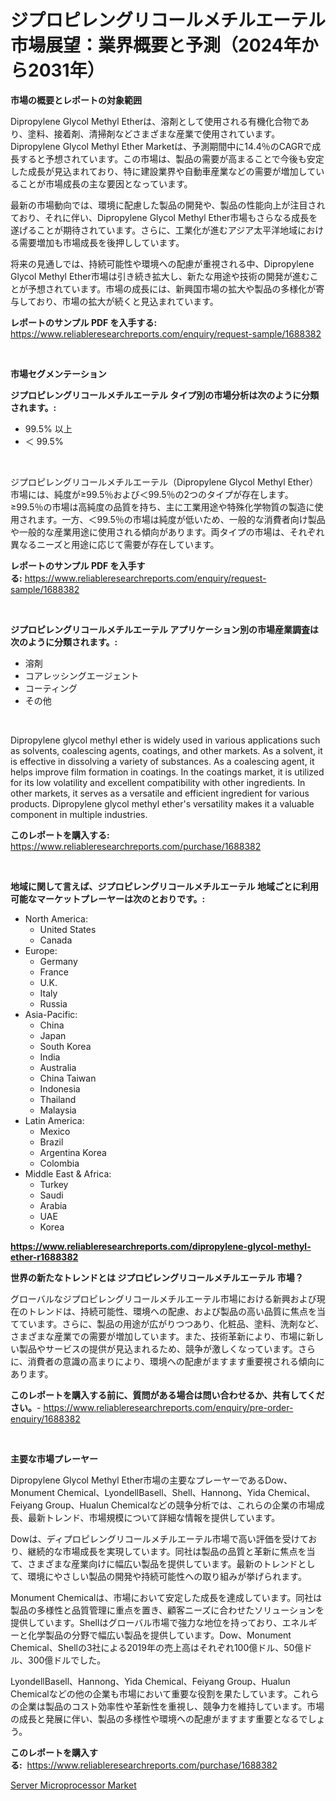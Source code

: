 <p><h1>ジプロピレングリコールメチルエーテル市場展望：業界概要と予測（2024年から2031年）</h1></p><p><strong>市場の概要とレポートの対象範囲</strong></p>
<p><p>Dipropylene Glycol Methyl Etherは、溶剤として使用される有機化合物であり、塗料、接着剤、清掃剤などさまざまな産業で使用されています。Dipropylene Glycol Methyl Ether Marketは、予測期間中に14.4％のCAGRで成長すると予想されています。この市場は、製品の需要が高まることで今後も安定した成長が見込まれており、特に建設業界や自動車産業などの需要が増加していることが市場成長の主な要因となっています。</p><p>最新の市場動向では、環境に配慮した製品の開発や、製品の性能向上が注目されており、それに伴い、Dipropylene Glycol Methyl Ether市場もさらなる成長を遂げることが期待されています。さらに、工業化が進むアジア太平洋地域における需要増加も市場成長を後押ししています。</p><p>将来の見通しでは、持続可能性や環境への配慮が重視される中、Dipropylene Glycol Methyl Ether市場は引き続き拡大し、新たな用途や技術の開発が進むことが予想されています。市場の成長には、新興国市場の拡大や製品の多様化が寄与しており、市場の拡大が続くと見込まれています。</p></p>
<p><strong>レポートのサンプル PDF を入手する:</strong> <a href="https://www.reliableresearchreports.com/enquiry/request-sample/1688382">https://www.reliableresearchreports.com/enquiry/request-sample/1688382</a></p>
<p>&nbsp;</p>
<p><strong>市場セグメンテーション</strong></p>
<p><strong>ジプロピレングリコールメチルエーテル タイプ別の市場分析は次のように分類されます。:</strong></p>
<p><ul><li>99.5% 以上</li><li>＜ 99.5%</li></ul></p>
<p>&nbsp;</p>
<p><p>ジプロピレングリコールメチルエーテル（Dipropylene Glycol Methyl Ether）市場には、純度が≥99.5％および＜99.5％の2つのタイプが存在します。≥99.5％の市場は高純度の品質を持ち、主に工業用途や特殊化学物質の製造に使用されます。一方、＜99.5％の市場は純度が低いため、一般的な消費者向け製品や一般的な産業用途に使用される傾向があります。両タイプの市場は、それぞれ異なるニーズと用途に応じて需要が存在しています。</p></p>
<p><strong>レポートのサンプル PDF を入手する:</strong>&nbsp;<a href="https://www.reliableresearchreports.com/enquiry/request-sample/1688382">https://www.reliableresearchreports.com/enquiry/request-sample/1688382</a></p>
<p>&nbsp;</p>
<p><strong> ジプロピレングリコールメチルエーテル アプリケーション別の市場産業調査は次のように分類されます。:</strong></p>
<p><ul><li>溶剤</li><li>コアレッシングエージェント</li><li>コーティング</li><li>その他</li></ul></p>
<p>&nbsp;</p>
<p><p>Dipropylene glycol methyl ether is widely used in various applications such as solvents, coalescing agents, coatings, and other markets. As a solvent, it is effective in dissolving a variety of substances. As a coalescing agent, it helps improve film formation in coatings. In the coatings market, it is utilized for its low volatility and excellent compatibility with other ingredients. In other markets, it serves as a versatile and efficient ingredient for various products. Dipropylene glycol methyl ether's versatility makes it a valuable component in multiple industries.</p></p>
<p><strong>このレポートを購入する:</strong>&nbsp; <a href="https://www.reliableresearchreports.com/purchase/1688382">https://www.reliableresearchreports.com/purchase/1688382</a></p>
<p>&nbsp;</p>
<p><strong>地域に関して言えば、ジプロピレングリコールメチルエーテル 地域ごとに利用可能なマーケットプレーヤーは次のとおりです。:</strong></p>
<p><ul>
    <li>
        North America:
        <ul>
            <li>United States</li>
            <li>Canada</li>
        </ul>
    </li>
    <li>
        Europe:
        <ul>
            <li>Germany</li>
            <li>France</li>
            <li>U.K.</li>
            <li>Italy</li>
            <li>Russia</li>
        </ul>
    </li>
    <li>
        Asia-Pacific:
        <ul>
            <li>China</li>
            <li>Japan</li>
            <li>South Korea</li>
            <li>India</li>
            <li>Australia</li>
            <li>China Taiwan</li>
            <li>Indonesia</li>
            <li>Thailand</li>
            <li>Malaysia</li>
        </ul>
    </li>
    <li>
        Latin America:
        <ul>
            <li>Mexico</li>
            <li>Brazil</li>
            <li>Argentina Korea</li>
            <li>Colombia</li>
        </ul>
    </li>
    <li>
        Middle East & Africa:
        <ul>
            <li>Turkey</li>
            <li>Saudi</li>
            <li>Arabia</li>
            <li>UAE</li>
            <li>Korea</li>
        </ul>
    </li>
    </ul></p>
<p><strong><a href="https://www.reliableresearchreports.com/dipropylene-glycol-methyl-ether-r1688382">https://www.reliableresearchreports.com/dipropylene-glycol-methyl-ether-r1688382</a></strong>&nbsp;</p>
<p><strong>世界の新たなトレンドとは ジプロピレングリコールメチルエーテル 市場？</strong></p>
<p><p>グローバルなジプロピレングリコールメチルエーテル市場における新興および現在のトレンドは、持続可能性、環境への配慮、および製品の高い品質に焦点を当てています。さらに、製品の用途が広がりつつあり、化粧品、塗料、洗剤など、さまざまな産業での需要が増加しています。また、技術革新により、市場に新しい製品やサービスの提供が見込まれるため、競争が激しくなっています。さらに、消費者の意識の高まりにより、環境への配慮がますます重要視される傾向にあります。</p></p>
<p><strong>このレポートを購入する前に、質問がある場合は問い合わせるか、共有してください。</strong>- <a href="https://www.reliableresearchreports.com/enquiry/pre-order-enquiry/1688382">https://www.reliableresearchreports.com/enquiry/pre-order-enquiry/1688382</a></p>
<p>&nbsp;</p>
<p><strong>主要な市場プレーヤー</strong></p>
<p><p>Dipropylene Glycol Methyl Ether市場の主要なプレーヤーであるDow、Monument Chemical、LyondellBasell、Shell、Hannong、Yida Chemical、Feiyang Group、Hualun Chemicalなどの競争分析では、これらの企業の市場成長、最新トレンド、市場規模について詳細な情報を提供しています。</p><p>Dowは、ディプロピレングリコールメチルエーテル市場で高い評価を受けており、継続的な市場成長を実現しています。同社は製品の品質と革新に焦点を当て、さまざまな産業向けに幅広い製品を提供しています。最新のトレンドとして、環境にやさしい製品の開発や持続可能性への取り組みが挙げられます。</p><p>Monument Chemicalは、市場において安定した成長を達成しています。同社は製品の多様性と品質管理に重点を置き、顧客ニーズに合わせたソリューションを提供しています。Shellはグローバル市場で強力な地位を持っており、エネルギーと化学製品の分野で幅広い製品を提供しています。Dow、Monument Chemical、Shellの3社による2019年の売上高はそれぞれ100億ドル、50億ドル、300億ドルでした。</p><p>LyondellBasell、Hannong、Yida Chemical、Feiyang Group、Hualun Chemicalなどの他の企業も市場において重要な役割を果たしています。これらの企業は製品のコスト効率性や革新性を重視し、競争力を維持しています。市場の成長と発展に伴い、製品の多様性や環境への配慮がますます重要となるでしょう。</p></p>
<p><strong>このレポートを購入する:</strong>&nbsp;&nbsp;<a href="https://www.reliableresearchreports.com/purchase/1688382">https://www.reliableresearchreports.com/purchase/1688382</a></p>
<p><p><a href="https://faithful-glue-af3.notion.site/Server-Microprocessor-Market-Insight-Market-Trends-Growth-Forecasted-from-2024-TO-2031-f93f879dedcf416dbf665e5205562d20">Server Microprocessor Market</a></p></p>